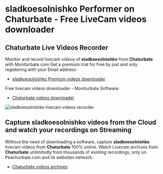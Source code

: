# sladkoesolnishko Performer on Chaturbate - Free LiveCam videos downloader

## Chaturbate Live Videos Recorder

Monitor and record livecam videos of **sladkoesolnishko** from **Chaturbate** with Moniturbate.com
Get a premium trial for free by just and only registering with your Email address:
* [sladkoesolnishko Premium videos downloader](https://moniturbate.com/request-demo-licence-key.html)

Free livecam videos downloader - Moniturbate Software:
* [Chaturbate videos downloader](https://moniturbate.com/moniturbate-download-software.html)

![sladkoesolnishko livecam videos recorder](https://peachurnet.com/templates/moniturbate-software.png)


## Capture sladkoesolnishko videos from the Cloud and watch your recordings on Streaming

Without the need of downloading a software, capture **sladkoesolnishko** livecam videos from **Chaturbate** 100% online.
Watch Livecam archives from **Chaturbate** unlimitedly from thousands of existing recordings, only on Peachurbate.com and its websites network:
* [Chaturbate videos archives](https://peachurnet.com/)